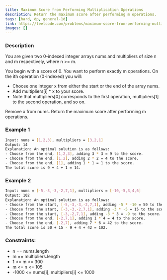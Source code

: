 ```yaml
---
title: Maximum Score from Performing Multiplication Operations
description: Return the maximum score after performing m operations.
tags: [hard, dp, general-1d]
link: https://leetcode.com/problems/maximum-score-from-performing-multiplication-operations
images: []
---
```


### Description

You are given two 0-indexed integer arrays nums and multipliers of size n and m respectively, where n >= m.

You begin with a score of 0. You want to perform exactly m operations. On the ith operation (0-indexed) you will:

- Choose one integer x from either the start or the end of the array nums.
- Add multipliers[i] * x to your score.
- Note that multipliers[0] corresponds to the first operation, multipliers[1] to the second operation, and so on.

Remove x from nums.
Return the maximum score after performing m operations.

### Example 1

```bash
Input: nums = [1,2,3], multipliers = [3,2,1]
Output: 14
Explanation: An optimal solution is as follows:
- Choose from the end, [1,2,3], adding 3 * 3 = 9 to the score.
- Choose from the end, [1,2], adding 2 * 2 = 4 to the score.
- Choose from the end, [1], adding 1 * 1 = 1 to the score.
The total score is 9 + 4 + 1 = 14.
```

### Example 2

```bash
Input: nums = [-5,-3,-3,-2,7,1], multipliers = [-10,-5,3,4,6]
Output: 102
Explanation: An optimal solution is as follows:
- Choose from the start, [-5,-3,-3,-2,7,1], adding -5 * -10 = 50 to the score.
- Choose from the start, [-3,-3,-2,7,1], adding -3 * -5 = 15 to the score.
- Choose from the start, [-3,-2,7,1], adding -3 * 3 = -9 to the score.
- Choose from the end, [-2,7,1], adding 1 * 4 = 4 to the score.
- Choose from the end, [-2,7], adding 7 * 6 = 42 to the score. 
The total score is 50 + 15 - 9 + 4 + 42 = 102.
```

### Constraints:

- n == nums.length
- m == multipliers.length
- 1 <= m <= 300
- m <= n <= 105
- -1000 <= nums[i], multipliers[i] <= 1000